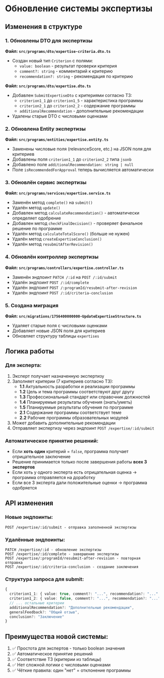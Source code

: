 # Обновление системы экспертизы

## Изменения в структуре

### 1. Обновлены DTO для экспертизы

**Файл: `src/programs/dto/expertise-criteria.dto.ts`**
- Создан новый тип `Criterion` с полями:
  - `value: boolean` - результат проверки критерия
  - `comment?: string` - комментарий к критерию
  - `recommendation?: string` - рекомендация по критерию

**Файл: `src/programs/dto/expertise.dto.ts`**
- Добавлен `SubmitExpertiseDto` с критериями согласно ТЗ:
  - `criterion1_1` до `criterion1_5` - характеристика программы
  - `criterion2_1` до `criterion2_2` - содержание программы
  - `additionalRecommendation` - дополнительные рекомендации
- Удалены старые DTO с числовыми оценками

### 2. Обновлена Entity экспертизы

**Файл: `src/programs/entities/expertise.entity.ts`**
- Заменены числовые поля (relevanceScore, etc.) на JSON поля для критериев
- Добавлены поля `criterion1_1` до `criterion2_2` типа `jsonb`
- Добавлено поле `additionalRecommendation: string | null`
- Поле `isRecommendedForApproval` теперь вычисляется автоматически

### 3. Обновлён сервис экспертизы

**Файл: `src/programs/services/expertise.service.ts`**
- Заменён метод `complete()` на `submit()`
- Удалён метод `update()` 
- Добавлен метод `calculateRecommendation()` - автоматически определяет одобрение
- Добавлен метод `checkFinalDecision()` - проверяет финальное решение по программе
- Удалён метод `calculateTotalScore()` (больше не нужен)
- Удалён метод `createExpertiseConclusion()`
- Удалён метод `resubmitAfterRevision()`

### 4. Обновлён контроллер экспертизы

**Файл: `src/programs/controllers/expertise.controller.ts`**
- Заменён эндпоинт `PATCH /:id` на `POST /:id/submit`
- Удалён эндпоинт `POST /:id/complete`
- Удалён эндпоинт `POST /:programId/resubmit-after-revision`
- Удалён эндпоинт `POST /:id/criteria-conclusion`

### 5. Создана миграция

**Файл: `src/migrations/1756400000000-UpdateExpertiseStructure.ts`**
- Удаляет старые поля с числовыми оценками
- Добавляет новые JSON поля для критериев
- Обновляет структуру таблицы `expertises`

## Логика работы

### Для эксперта:
1. Эксперт получает назначенную экспертизу
2. Заполняет критерии (7 критериев согласно ТЗ):
   - **1.1** Актуальность разработки и реализации программы
   - **1.2** Цель и тема программы соответствуют друг другу  
   - **1.3** Профессиональный стандарт или справочник должностей
   - **1.4** Планируемые результаты обучения (знать/уметь)
   - **1.5** Планируемые результаты обучения по программе
   - **2.1** Содержание программы соответствует теме
   - **2.2** Рабочие программы образовательных модулей
3. Может добавить дополнительные рекомендации
4. Отправляет экспертизу через эндпоинт `POST /expertise/:id/submit`

### Автоматическое принятие решений:
- Если **хоть один** критерий = `false`, программа получает отрицательное заключение
- Решение принимается только после завершения работы **всех 3 экспертов**
- Если хоть у одного эксперта есть отрицательная оценка → программа отправляется на доработку
- Если все 3 эксперта дали положительные оценки → программа одобряется

## API изменения

### Новые эндпоинты:
```
POST /expertise/:id/submit - отправка заполненной экспертизы
```

### Удалённые эндпоинты:
```
PATCH /expertise/:id - обновление экспертизы
POST /expertise/:id/complete - завершение экспертизы  
POST /expertise/:programId/resubmit-after-revision - повторная отправка
POST /expertise/:id/criteria-conclusion - создание заключения
```

### Структура запроса для submit:
```typescript
{
  criterion1_1: { value: true, comment?: "...", recommendation?: "..." },
  criterion1_2: { value: false, comment?: "...", recommendation?: "..." },
  // ... остальные критерии
  additionalRecommendation?: "Дополнительные рекомендации",
  generalFeedback?: "Общий отзыв", 
  conclusion?: "Заключение"
}
```

## Преимущества новой системы:
1. ✅ Простота для экспертов - только boolean значения
2. ✅ Автоматическое принятие решений
3. ✅ Соответствие ТЗ (критерии из таблицы)
4. ✅ Нет сложной логики с числовыми оценками
5. ✅ Чёткие правила: один "нет" = отклонение программы
